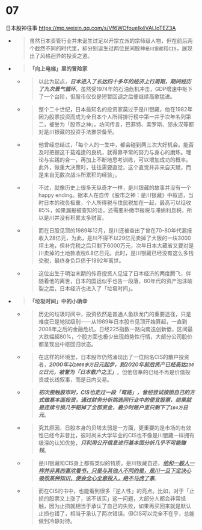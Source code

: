 
# 07

日本股神往事 https://mp.weixin.qq.com/s/Vf6WOfoueIk4VALloTEZ3A
- > 虽然日本资管行业并未诞生过足以开宗立派的宗师级人物，但在前后两个截然不同的时代里，却分别诞生过两位民间股神`是川银藏`和`CIS`，展现出了风格迥异的投资之道。
- > **「向上电梯」里的冒险家**
  * > 以此为起点，***日本进入了长达四十多年的经济上行周期，期间经历了九次景气循环***，虽然受1974年的石油危机冲击，GDP增速中枢下了一个台阶，但股市仅仅是短暂回调之后便继续高歌猛进。
  * > 整个二十世纪，日本最知名的投资家莫过于是川银藏，他在1982年因为股票投资而成为全日本个人所得排行榜中第一并于次年名列第二，被誉为「股市之神」。坊间传言，巴菲特、索罗斯、邱永汉等都对是川银藏的投资手法推崇备至。
  * > 他曾经总结过，「每个人的一生中，都会碰到两三次大好机会。能否及时把握这千载难逢的良机，就得靠平常的努力与身心的磨炼。理论与实践的合一，再加上不断地思考训练，可以增加成功的概率。此外，做重大决策时，往往需要直觉，这个直觉并非来自天赋，而是来自无数次战斗所累积的经验」。
  * > 不过，就像历史上很多天纵奇才一样，是川银藏的故事并没有一个happy ending。据本人在自传《股市之神：是川银藏》中叙述，当时日本的税负极重，个人所得税与住民税加在一起，最高可以征收85%，如果漏报被查知的话，还需要补缴申报税与滞纳利息税，所以是川并没有积累太多财富。
  * > 而在日股见顶的1989年12月，是川还被查出了曾在70-80年代漏报收入28亿元，为此，是川不得不以29亿元卖掉了大阪的一块3000坪土地，但补完税之后只剩下6000万元，次年日本大藏省又要对是川卖掉的土地款收税6.8亿日元。此时，是川银藏已经没有这么多钱交税，最终身负巨债于1992年离世。
  * > 这位出生于明治末期的传奇投资人见证了日本经济的两度腾飞，伴随着他的离世，日本的国运似乎也告一段落，80年代的资产泡沫破裂之后，日本经济也进入了「垃圾时间」。
- > **「垃圾时间」中的小确幸**
  * > 历史的垃圾时间中，投资依然是普通人鱼跃龙门的重要途径，只是难度已是地狱级别——从1989年日本股市见顶开始算起，一直到2008年之后的金融危机，日经225指数一路向南迭创新低，区间最大跌幅超80%，个股方面也极少出现趋势性行情，大部分公司股价都呈现出中枢回归状态。
  * > 在这样的环境里，日本股市仍然涌现出了一位网名CIS的散户投资者，***2000年以`1000多万`日元起步，到2020年前后资产已经高达`230亿`日元，被誉为「日本散户之王」***。但他信奉的已经不再是价值投资或长线叙事，而是日内交易。
  * > ***初次接触股市时，CIS也走过一段「弯路」，曾经尝试按照自己的方式做基本面投资，通过财务分析挑选同行业中的便宜股票，结果就是连续亏损几乎赔掉了全部资金，最少时账户里只剩下了`104万`日元***。
  * > 究其原因，日股本身的贝塔太弱是一方面，更重要的是市场的有效性已经今非昔比，彼时尚未大学毕业的CIS也不像是川银藏一样拥有极深的认知优势，***只利用公开信息进行基本面分析几乎不可能赚钱***。
  * > 是川银藏和CIS身上都有类似的特质。是川银藏自述，***<ins>他和一般人一样并非真的喜欢看书，只是与其他人不同的是，是川一旦下定决心吸收某种知识，便会全心全意投入，绝不马虎了事</ins>***。
  * > 而在CIS的书中，也能看到很多「逆人性」的亮点。比如，对于「止损的股票又上涨了，该不该买」这一问题，大部分人都会非常抵触，因为止损就相当于承认了自己的失败，如果再买回来就是默认止损也错了，相当于承认了两次错误。但CIS可以完全不在乎，总能做到冷静对待。
